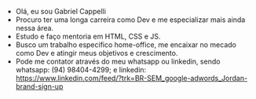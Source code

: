 -  Olá, eu sou Gabriel Cappelli
-  Procuro ter uma longa carreira como Dev e me especializar mais ainda nessa área.
-  Estudo e faço mentoria em HTML, CSS e JS.
-  Busco um trabalho especifico home-office, me encaixar no mecado como Dev e atingir meus objetivos e crescimento.
-  Pode me contator através do meu whatsapp ou linkedin, sendo whatsapp: (94) 98404-4299; e linkedin: https://www.linkedin.com/feed/?trk=BR-SEM_google-adwords_Jordan-brand-sign-up

<!---
GabrielDevCappelli/GabrielDevCappelli is a ✨ special ✨ repository because its `README.md` (this file) appears on your GitHub profile.
You can click the Preview link to take a look at your changes.
--->
